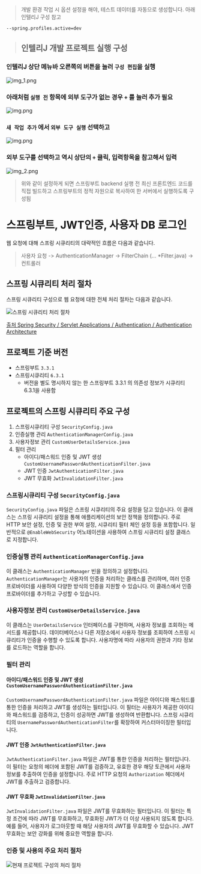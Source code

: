 > 개발 환경 작업 시 옵션 설정을 해야, 테스트 데이터를 자동으로 생성합니다. 아래 인텔리J 구성 참고

```shell
--spring.profiles.active=dev
```

> ## 인텔리J 개발 프로젝트 실행 구성

### 인텔리J 상단 메뉴바 오른쪽의 버튼을 눌러 `구성 편집`을 실행
![img_1.png](docs/intellij/img_1.png)

### 아래처럼 `실행 전` 항목에 외부 도구가 없는 경우 `+` 를 눌러 추가 필요
![img.png](docs/intellij/img.png)

### `새 작업 추가` 에서 `외부 도구 실행` 선택하고
![img.png](docs/intellij/img_3.png)

### 외부 도구를 선택하고 역시 상단의 `+` 클릭, 입력항목을 참고해서 입력

![img_2.png](docs/intellij/img_2.png)

> 위와 같이 설정하게 되면 스프링부트 backend 실행 전 최신 프론트엔드 코드를
> 직접 빌드하고 스프링부트의 정적 자원으로 복사하여 한 서버에서 실행하도록 구성됨

# 스프링부트, JWT인증, 사용자 DB 로그인

웹 요청에 대해 스프링 시큐리티의 대략적인 흐름은 다음과 같습니다.

> 사용자 요청 -> AuthenticationManager -> FilterChain (... *Filter.java) -> 컨트롤러

## 스프링 시큐리티 처리 절차

스프링 시큐리티 구성으로 웹 요청에 대한 전체 처리 절차는 다음과 같습니다.

![스프링 시큐리티 처리 절차](docs/security/img.png)

[출처 Spring Security / Servlet Applications / Authentication / Authentication Architecture](https://docs.spring.io/spring-security/reference/servlet/authentication/architecture.html#servlet-authentication-abstractprocessingfilter)

## 프로젝트 기준 버전

- 스프링부트 `3.3.1`
- 스프링시큐리티 `6.3.1`
  - 버전을 별도 명시하지 않는 한 스프링부트 3.3.1 의 의존성 정보가 시큐리티 6.3.1을 사용함

## 프로젝트의 스프링 시큐리티 주요 구성

1. 스프링시큐리티 구성 `SecurityConfig.java`
2. 인증실행 관리 `AuthenticationManagerConfig.java`
3. 사용자정보 관리 `CustomUserDetailsService.java`
4. 필터 관리
   - 아이디/패스워드 인증 및 JWT 생성 `CustomUsernamePasswordAuthenticationFilter.java`
   - JWT 인증 `JwtAuthenticationFilter.java`
   - JWT 무효화 `JwtInvalidationFilter.java`

### 스프링시큐리티 구성 `SecurityConfig.java`

`SecurityConfig.java` 파일은 스프링 시큐리티의 주요 설정을 담고 있습니다. 이 클래스는 스프링 시큐리티 설정을 통해 애플리케이션의 보안 정책을 정의합니다. 주로 HTTP 보안 설정, 인증 및 권한 부여 설정, 시큐리티 필터 체인 설정 등을 포함합니다. 일반적으로 `@EnableWebSecurity` 어노테이션을 사용하여 스프링 시큐리티 설정 클래스로 지정합니다.

### 인증실행 관리 `AuthenticationManagerConfig.java`

이 클래스는 `AuthenticationManager` 빈을 정의하고 설정합니다. `AuthenticationManager`는 사용자의 인증을 처리하는 클래스를 관리하며, 여러 인증 프로바이더를 사용하여 다양한 방식의 인증을 지원할 수 있습니다. 이 클래스에서 인증 프로바이더를 추가하고 구성할 수 있습니다.

### 사용자정보 관리 `CustomUserDetailsService.java`

이 클래스는 `UserDetailsService` 인터페이스를 구현하며, 사용자 정보를 조회하는 메서드를 제공합니다. 데이터베이스나 다른 저장소에서 사용자 정보를 조회하여 스프링 시큐리티가 인증을 수행할 수 있도록 합니다. 사용자명에 따라 사용자의 권한과 기타 정보를 로드하는 역할을 합니다.

### 필터 관리

#### 아이디/패스워드 인증 및 JWT 생성 `CustomUsernamePasswordAuthenticationFilter.java`

`CustomUsernamePasswordAuthenticationFilter.java` 파일은 아이디와 패스워드를 통한 인증을 처리하고 JWT를 생성하는 필터입니다. 이 필터는 사용자가 제공한 아이디와 패스워드를 검증하고, 인증이 성공하면 JWT를 생성하여 반환합니다. 스프링 시큐리티의 `UsernamePasswordAuthenticationFilter`를 확장하여 커스터마이징한 필터입니다.

#### JWT 인증 `JwtAuthenticationFilter.java`

`JwtAuthenticationFilter.java` 파일은 JWT를 통한 인증을 처리하는 필터입니다. 이 필터는 요청의 헤더에 포함된 JWT를 검증하고, 유효한 경우 해당 토큰에서 사용자 정보를 추출하여 인증을 설정합니다. 주로 HTTP 요청의 `Authorization` 헤더에서 JWT를 추출하고 검증합니다.

#### JWT 무효화 `JwtInvalidationFilter.java`

`JwtInvalidationFilter.java` 파일은 JWT를 무효화하는 필터입니다. 이 필터는 특정 조건에 따라 JWT를 무효화하고, 무효화된 JWT가 더 이상 사용되지 않도록 합니다. 예를 들어, 사용자가 로그아웃할 때 해당 사용자의 JWT를 무효화할 수 있습니다. JWT 무효화는 보안 강화를 위해 중요한 역할을 합니다.


### 인증 및 사용의 주요 처리 절차

![현재 프로젝트 구성의 처리 절차](docs/security/img_1.png)